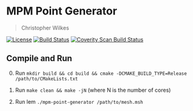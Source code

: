 # MPM Point Generator
> Christopher Wilkes

[![License](https://img.shields.io/badge/license-MIT-blue.svg)](https://raw.githubusercontent.com/cw646/mpm-point-generator/develop/license.md)
[![Build Status](https://travis-ci.org/cw646/mpm-point-generator.svg?branch=develop)](https://travis-ci.org/cw646/mpm-point-generator)
[![Coverity Scan Build Status](https://scan.coverity.com/projects/11832/badge.svg)](https://scan.coverity.com/projects/cw646-mpm-point-generator)

## Compile and Run

0. Run `mkdir build && cd build && cmake -DCMAKE_BUILD_TYPE=Release /path/to/CMakeLists.txt`

1. Run `make clean && make -jN` (where N is the number of cores)

3. Run lem `./mpm-point-generator /path/to/mesh.msh`

